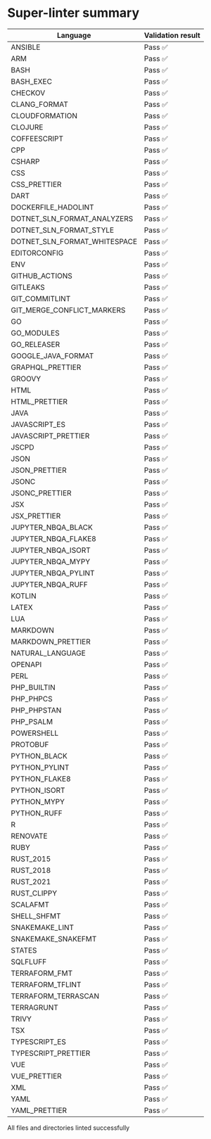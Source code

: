 # Super-linter summary

<!-- textlint-disable terminology -->

| Language                     | Validation result |
| ---------------------------- | ----------------- |
| ANSIBLE                      | Pass ✅           |
| ARM                          | Pass ✅           |
| BASH                         | Pass ✅           |
| BASH_EXEC                    | Pass ✅           |
| CHECKOV                      | Pass ✅           |
| CLANG_FORMAT                 | Pass ✅           |
| CLOUDFORMATION               | Pass ✅           |
| CLOJURE                      | Pass ✅           |
| COFFEESCRIPT                 | Pass ✅           |
| CPP                          | Pass ✅           |
| CSHARP                       | Pass ✅           |
| CSS                          | Pass ✅           |
| CSS_PRETTIER                 | Pass ✅           |
| DART                         | Pass ✅           |
| DOCKERFILE_HADOLINT          | Pass ✅           |
| DOTNET_SLN_FORMAT_ANALYZERS  | Pass ✅           |
| DOTNET_SLN_FORMAT_STYLE      | Pass ✅           |
| DOTNET_SLN_FORMAT_WHITESPACE | Pass ✅           |
| EDITORCONFIG                 | Pass ✅           |
| ENV                          | Pass ✅           |
| GITHUB_ACTIONS               | Pass ✅           |
| GITLEAKS                     | Pass ✅           |
| GIT_COMMITLINT               | Pass ✅           |
| GIT_MERGE_CONFLICT_MARKERS   | Pass ✅           |
| GO                           | Pass ✅           |
| GO_MODULES                   | Pass ✅           |
| GO_RELEASER                  | Pass ✅           |
| GOOGLE_JAVA_FORMAT           | Pass ✅           |
| GRAPHQL_PRETTIER             | Pass ✅           |
| GROOVY                       | Pass ✅           |
| HTML                         | Pass ✅           |
| HTML_PRETTIER                | Pass ✅           |
| JAVA                         | Pass ✅           |
| JAVASCRIPT_ES                | Pass ✅           |
| JAVASCRIPT_PRETTIER          | Pass ✅           |
| JSCPD                        | Pass ✅           |
| JSON                         | Pass ✅           |
| JSON_PRETTIER                | Pass ✅           |
| JSONC                        | Pass ✅           |
| JSONC_PRETTIER               | Pass ✅           |
| JSX                          | Pass ✅           |
| JSX_PRETTIER                 | Pass ✅           |
| JUPYTER_NBQA_BLACK           | Pass ✅           |
| JUPYTER_NBQA_FLAKE8          | Pass ✅           |
| JUPYTER_NBQA_ISORT           | Pass ✅           |
| JUPYTER_NBQA_MYPY            | Pass ✅           |
| JUPYTER_NBQA_PYLINT          | Pass ✅           |
| JUPYTER_NBQA_RUFF            | Pass ✅           |
| KOTLIN                       | Pass ✅           |
| LATEX                        | Pass ✅           |
| LUA                          | Pass ✅           |
| MARKDOWN                     | Pass ✅           |
| MARKDOWN_PRETTIER            | Pass ✅           |
| NATURAL_LANGUAGE             | Pass ✅           |
| OPENAPI                      | Pass ✅           |
| PERL                         | Pass ✅           |
| PHP_BUILTIN                  | Pass ✅           |
| PHP_PHPCS                    | Pass ✅           |
| PHP_PHPSTAN                  | Pass ✅           |
| PHP_PSALM                    | Pass ✅           |
| POWERSHELL                   | Pass ✅           |
| PROTOBUF                     | Pass ✅           |
| PYTHON_BLACK                 | Pass ✅           |
| PYTHON_PYLINT                | Pass ✅           |
| PYTHON_FLAKE8                | Pass ✅           |
| PYTHON_ISORT                 | Pass ✅           |
| PYTHON_MYPY                  | Pass ✅           |
| PYTHON_RUFF                  | Pass ✅           |
| R                            | Pass ✅           |
| RENOVATE                     | Pass ✅           |
| RUBY                         | Pass ✅           |
| RUST_2015                    | Pass ✅           |
| RUST_2018                    | Pass ✅           |
| RUST_2021                    | Pass ✅           |
| RUST_CLIPPY                  | Pass ✅           |
| SCALAFMT                     | Pass ✅           |
| SHELL_SHFMT                  | Pass ✅           |
| SNAKEMAKE_LINT               | Pass ✅           |
| SNAKEMAKE_SNAKEFMT           | Pass ✅           |
| STATES                       | Pass ✅           |
| SQLFLUFF                     | Pass ✅           |
| TERRAFORM_FMT                | Pass ✅           |
| TERRAFORM_TFLINT             | Pass ✅           |
| TERRAFORM_TERRASCAN          | Pass ✅           |
| TERRAGRUNT                   | Pass ✅           |
| TRIVY                        | Pass ✅           |
| TSX                          | Pass ✅           |
| TYPESCRIPT_ES                | Pass ✅           |
| TYPESCRIPT_PRETTIER          | Pass ✅           |
| VUE                          | Pass ✅           |
| VUE_PRETTIER                 | Pass ✅           |
| XML                          | Pass ✅           |
| YAML                         | Pass ✅           |
| YAML_PRETTIER                | Pass ✅           |

<!-- textlint-enable terminology -->

All files and directories linted successfully
